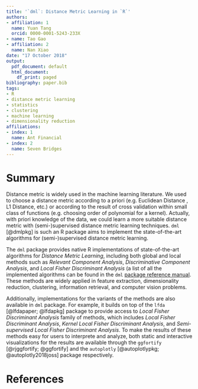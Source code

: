 ```yaml
---
title: '`dml`: Distance Metric Learning in `R`'
authors:
- affiliation: 1
  name: Yuan Tang
  orcid: 0000-0001-5243-233X
- name: Tao Gao
- affiliation: 2
  name: Nan Xiao
date: "17 October 2018"
output:
  pdf_document: default
  html_document:
    df_print: paged
bibliography: paper.bib
tags:
- R
- distance metric learning
- statistics
- clustering
- machine learning
- dimensionality reduction
affiliations:
- index: 1
  name: Ant Financial
- index: 2
  name: Seven Bridges
---
```


# Summary

Distance metric is widely used in the machine learning literature. We used to choose a distance metric according to a priori (e.g. Euclidean Distance , L1 Distance, etc.) or according to the result of cross validation within small class of functions (e.g. choosing order of polynomial for a kernel). Actually, with priori knowledge of the data, we could learn a more suitable distance metric with (semi-)supervised distance metric learning techniques. `dml` [@dmlpkg] is such an R package aims to implement the state-of-the-art algorithms for (semi-)supervised distance metric learning.

The `dml` package provides native R implementations of state-of-the-art algorithms for *Distance Metric Learning*, including both global and local methods such as *Relevant Component Analysis*, *Discriminative Component Analysis*, and *Local Fisher Discriminant Analysis* (a list of all the implemented algorithms can be found in the `dml` [package reference manual](https://cran.r-project.org/web/packages/dml/dml.pdf). These methods are widely applied in feature extraction, dimensionality reduction, clustering, information retrieval, and computer vision problems.

Additionally, implementations for the variants of the methods are also available in `dml` package. For example, it builds on top of the `lfda` [@lfdapaper; @lfdapkg] package to provide access to *Local Fisher Discriminant Analysis* family of methods, which includes *Local Fisher Discriminant Analysis*, *Kernel Local Fisher Discriminant Analysis*, and *Semi-supervised Local Fisher Discriminant Analysis*. To make the results of these methods easy for users to interprete and analyze, both static and interactive visualizations for the results are available through the `ggfortify` [@rjggfortify; @ggfortify] and the `autoplotly` [@autoplotlypkg; @autoplotly2018joss] package respectively.

# References